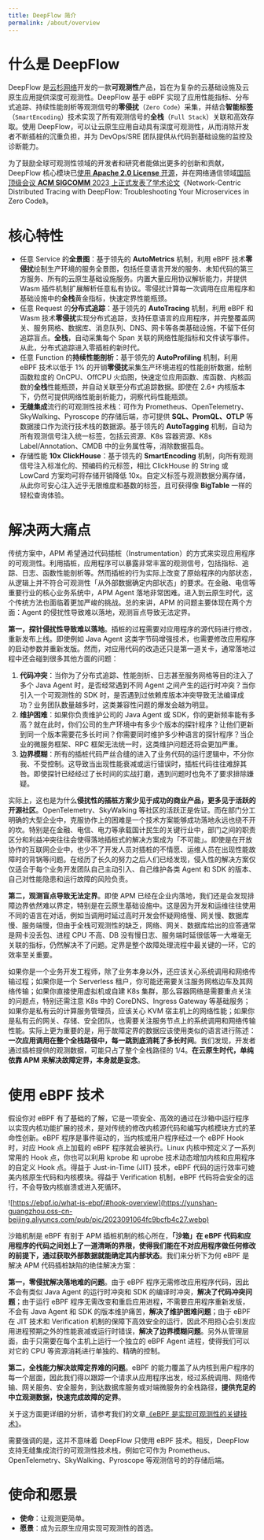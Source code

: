 ```yaml
---
title: DeepFlow 简介
permalink: /about/overview
---
```


# 什么是 DeepFlow

DeepFlow 是[云杉网络](https://yunshan.net)开发的一款**可观测性**产品，旨在为复杂的云基础设施及云原生应用提供深度可观测性。DeepFlow 基于 eBPF 实现了应用性能指标、分布式追踪、持续性能剖析等观测信号的**零侵扰**（`Zero Code`）采集，并结合**智能标签**（`SmartEncoding`）技术实现了所有观测信号的**全栈**（`Full Stack`）关联和高效存取。使用 DeepFlow，可以让云原生应用自动具有深度可观测性，从而消除开发者不断插桩的沉重负担，并为 DevOps/SRE 团队提供从代码到基础设施的监控及诊断能力。

为了鼓励全球可观测性领域的开发者和研究者能做出更多的创新和贡献，DeepFlow 核心模块已[使用 **Apache 2.0 License** 开源](https://github.com/deepflowio/deepflow/)，并在网络通信领域[国际顶级会议 **ACM SIGCOMM** 2023 上正式发表了学术论文](https://dl.acm.org/doi/10.1145/3603269.3604823)《Network-Centric Distributed Tracing with DeepFlow: Troubleshooting Your Microservices in Zero Code》。

# 核心特性

- 任意 Service 的**全景图**：基于领先的 **AutoMetrics** 机制，利用 eBPF 技术**零侵扰**绘制生产环境的服务全景图，包括任意语言开发的服务、未知代码的第三方服务、所有的云原生基础设施服务。内置大量应用协议解析能力，并提供 Wasm 插件机制扩展解析任意私有协议。零侵扰计算每一次调用在应用程序和基础设施中的**全栈**黄金指标，快速定界性能瓶颈。
- 任意 Request 的**分布式追踪**：基于领先的 **AutoTracing** 机制，利用 eBPF 和 Wasm 技术**零侵扰**实现分布式追踪，支持任意语言的应用程序，并完整覆盖网关、服务网格、数据库、消息队列、DNS、网卡等各类基础设施，不留下任何追踪盲点。**全栈**，自动采集每个 Span 关联的网络性能指标和文件读写事件。从此，分布式追踪进入零插桩的新时代。
- 任意 Function 的**持续性能剖析**：基于领先的 **AutoProfiling** 机制，利用 eBPF 技术以低于 1% 的开销**零侵扰**采集生产环境进程的性能剖析数据，绘制函数粒度的 OnCPU、OffCPU 火焰图，快速定位应用函数、库函数、内核函数的**全栈**性能瓶颈，并自动关联至分布式追踪数据。即使在 2.6+ 内核版本下，仍然可提供网络性能剖析能力，洞察代码性能瓶颈。
- **无缝集成**流行的可观测性技术栈：可作为 Prometheus、OpenTelemetry、SkyWalking、Pyroscope 的存储后端，亦可提供 **SQL、PromQL、OTLP** 等数据接口作为流行技术栈的数据源。基于领先的 **AutoTagging** 机制，自动为所有观测信号注入统一标签，包括云资源、K8s 容器资源、K8s Label/Annotation、CMDB 中的业务属性等，消除数据孤岛。
- 存储性能 **10x ClickHouse**：基于领先的 **SmartEncoding** 机制，向所有观测信号注入标准化的、预编码的元标签，相比 ClickHouse 的 String 或 LowCard 方案均可将存储开销降低 10x。自定义标签与观测数据分离存储，从此你可安心注入近乎无限维度和基数的标签，且可获得像 **BigTable** 一样的轻松查询体验。

# 解决两大痛点

传统方案中，APM 希望通过代码插桩（Instrumentation）的方式来实现应用程序的可观测性。利用插桩，应用程序可以暴露非常丰富的观测信号，包括指标、追踪、日志、函数性能剖析等。然而插桩的行为实际上改变了原始程序的内部状态，从逻辑上并不符合可观测性「从外部数据确定内部状态」的要求。在金融、电信等重要行业的核心业务系统中，APM Agent 落地非常困难。进入到云原生时代，这个传统方法也面临着更加严峻的挑战。总的来讲，APM 的问题主要体现在两个方面：Agent 的侵扰性导致难以落地，观测盲点导致无法定界。

**第一，探针侵扰性导致难以落地**。插桩的过程需要对应用程序的源代码进行修改，重新发布上线。即使例如 Java Agent 这类字节码增强技术，也需要修改应用程序的启动参数并重新发版。然而，对应用代码的改造还只是第一道关卡，通常落地过程中还会碰到很多其他方面的问题：
1. **代码冲突**：当你为了分布式追踪、性能剖析、日志甚至服务网格等目的注入了多个 Java Agent 时，是否经常遇到不同 Agent 之间产生的运行时冲突？当你引入一个可观测性的 SDK 时，是否遇到过依赖库版本冲突导致无法编译成功？业务团队数量越多时，这类兼容性问题的爆发会越为明显。
2. **维护困难**：如果你负责维护公司的 Java Agent 或 SDK，你的更新频率能有多高？就在此时，你们公司的生产环境中有多少个版本的探针程序？让他们更新到同一个版本需要花多长时间？你需要同时维护多少种语言的探针程序？当企业的微服务框架、RPC 框架无法统一时，这类维护问题还将会更加严重。
3. **边界模糊**：所有的插桩代码严丝合缝的进入了业务代码的运行逻辑中，不分你我、不受控制。这导致当出现性能衰减或运行错误时，插桩代码往往难辞其咎。即使探针已经经过了长时间的实战打磨，遇到问题时也免不了要求排除嫌疑。

实际上，这也是为什么**侵扰性的插桩方案少见于成功的商业产品，更多见于活跃的开源社区**。OpenTelemetry、SkyWalking 等社区的活跃正是佐证。而在部门分工明确的大型企业中，克服协作上的困难是一个技术方案能够成功落地永远也绕不开的坎。特别是在金融、电信、电力等承载国计民生的关键行业中，部门之间的职责区分和利益冲突往往会使得落地插桩式的解决方案成为「不可能」。即使是在开放协作的互联网企业中，也少不了开发人员对插桩的不情愿、运维人员在出现性能故障时的背锅等问题。在经历了长久的努力之后人们已经发现，侵入性的解决方案仅仅适合于每个业务开发团队自己主动引入、自己维护各类 Agent 和 SDK 的版本、自己对性能隐患和运行故障的风险负责。

**第二，观测盲点导致无法定界**。即使 APM 已经在企业内落地，我们还是会发现排障边界依然难以界定，特别是在云原生基础设施中。这是因为开发和运维往往使用不同的语言在对话，例如当调用时延过高时开发会怀疑网络慢、网关慢、数据库慢、服务端慢，但由于全栈可观测性的缺乏，网络、网关、数据库给出的应答通常是网卡没丢包、进程 CPU 不高、DB 没有慢日志、服务端时延很低等一大堆毫无关联的指标，仍然解决不了问题。定界是整个故障处理流程中最关键的一环，它的效率至关重要。

如果你是一个业务开发工程师，除了业务本身以外，还应该关心系统调用和网络传输过程；如果你是一个 Serverless 租户，你可能还需要关注服务网格边车及其网络传输；如果你直接使用虚拟机或自建 K8s 集群，那么容器网络是需要重点关注的问题点，特别还需注意 K8s 中的 CoreDNS、Ingress Gateway 等基础服务；如果你是私有云的计算服务管理员，应该关心 KVM 宿主机上的网络性能；如果你是私有云的网关、存储、安全团队，也需要关注服务节点上的系统调用和网络传输性能。实际上更为重要的是，用于故障定界的数据应该使用类似的语言进行陈述：**一次应用调用在整个全栈路径中，每一跳到底消耗了多长时间**。我们发现，开发者通过插桩提供的观测数据，可能只占了整个全栈路径的 1/4。**在云原生时代，单纯依靠 APM 来解决故障定界，本身就是妄念**。

# 使用 eBPF 技术

假设你对 eBPF 有了基础的了解，它是一项安全、高效的通过在沙箱中运行程序以实现内核功能扩展的技术，是对传统的修改内核源代码和编写内核模块方式的革命性创新。eBPF 程序是事件驱动的，当内核或用户程序经过一个 eBPF Hook 时，对应 Hook 点上加载的 eBPF 程序就会被执行。Linux 内核中预定义了一系列常用的 Hook 点，你也可以利用 kprobe 和 uprobe 技术动态增加内核和应用程序的自定义 Hook 点。得益于 Just-in-Time (JIT) 技术，eBPF 代码的运行效率可媲美内核原生代码和内核模块。得益于 Verification 机制，eBPF 代码将会安全的运行，不会导致内核崩溃或进入死循环。

![https://ebpf.io/what-is-ebpf/#hook-overview](https://yunshan-guangzhou.oss-cn-beijing.aliyuncs.com/pub/pic/2023091064fc9bcfb4c27.webp)

沙箱机制是 eBPF 有别于 APM 插桩机制的核心所在，**「沙箱」在 eBPF 代码和应用程序的代码之间划上了一道清晰的界限，使得我们能在不对应用程序做任何修改的前提下，通过获取外部数据就能确定其内部状态**。我们来分析下为何 eBPF 是解决 APM 代码插桩缺陷的绝佳解决方案：

**第一，零侵扰解决落地难的问题**。由于 eBPF 程序无需修改应用程序代码，因此不会有类似 Java Agent 的运行时冲突和 SDK 的编译时冲突，**解决了代码冲突问题**；由于运行 eBPF 程序无需改变和重启应用进程，不需要应用程序重新发版，不会有 Java Agent 和 SDK 的版本维护痛苦，**解决了维护困难问题**；由于 eBPF 在 JIT 技术和 Verification 机制的保障下高效安全的运行，因此不用担心会引发应用进程预期之外的性能衰减或运行时错误，**解决了边界模糊问题**。另外从管理层面，由于只需要在每个主机上运行一个独立的 eBPF Agent 进程，使得我们可以对它的 CPU 等资源消耗进行单独的、精确的控制。

**第二，全栈能力解决故障定界难的问题**。eBPF 的能力覆盖了从内核到用户程序的每一个层面，因此我们得以跟踪一个请求从应用程序出发，经过系统调用、网络传输、网关服务、安全服务，到达数据库服务或对端微服务的全栈路径，**提供充足的中立观测数据，快速完成故障的定界**。

关于这方面更详细的分析，请参考我们的文章[《eBPF 是实现可观测性的关键技术》](https://deepflow.io/zh/ebpf-the-key-technology-to-observability/)。

需要强调的是，这并不意味着 DeepFlow 只使用 eBPF 技术。相反，DeepFlow 支持无缝集成流行的可观测性技术栈，例如它可作为 Prometheus、OpenTelemetry、SkyWalking、Pyroscope 等观测信号的的存储后端。

# 使命和愿景

- **使命**：让观测更简单。
- **愿景**：成为云原生应用实现可观测性的首选。
